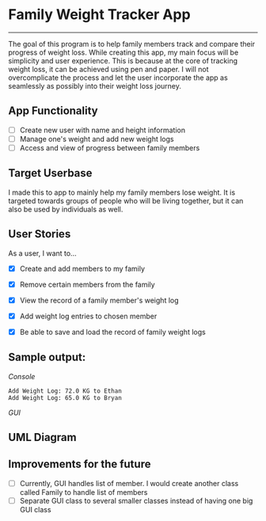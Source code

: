 # Family Weight Tracker App

___

The goal of this program is to help family members track 
and compare their progress of weight loss. While creating this app,
my main focus will be simplicity and user experience. This is 
because at the core of tracking weight loss, it can be achieved using pen and paper. I will not overcomplicate the process and let the user incorporate
the app as seamlessly as possibly into their weight loss journey.

## App Functionality
- [ ] Create new user with name and height information
- [ ] Manage one's weight and add new weight logs
- [ ] Access and view of progress between family members

## Target Userbase
I made this to app to mainly help my family members lose weight. It is targeted towards groups of people
who will be living together, but it can also be used by individuals
as well.

## User Stories
As a user, I want to...
- [X] Create and add members to my family
- [X] Remove certain members from the family
- [X] View the record of a family member's weight log
- [X] Add weight log entries to chosen member
- [X] Be able to save and load the record of family weight logs


## Sample output:
*Console*
```
Add Weight Log: 72.0 KG to Ethan
Add Weight Log: 65.0 KG to Bryan
```
*GUI*
## UML Diagram





## Improvements for the future
- [ ] Currently, GUI handles list of member. I would create 
another class called Family to handle list of members
- [ ] Separate GUI class to several smaller classes instead
of having one big GUI class
